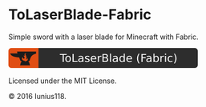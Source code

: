 # ToLaserBlade-Fabric
Simple sword with a laser blade for Minecraft with Fabric.

[![ToLaserBlade (Fabric) - CurseForge](https://raw.githubusercontent.com/Iunius118/ToLaserBlade-Fabric/main/docs/media/tolaserblade-fabric_cf_badge.svg)](https://www.curseforge.com/minecraft/mc-mods/tolaserblade-fabric)

Licensed under the MIT License.

&copy; 2016 Iunius118.
